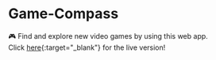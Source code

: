 # Game-Compass

🎮 Find and explore new video games by using this web app.\
Click [here](https://game-compass.vercel.app/){:target="\_blank"} for the live version!
